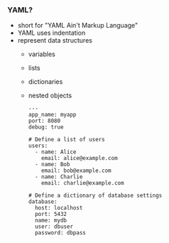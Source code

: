 ### YAML?

- short for "YAML Ain't Markup Language"
- YAML uses indentation
- represent data structures
  - variables
  - lists
  - dictionaries
  - nested objects

    ```
    ---
    app_name: myapp
    port: 8080
    debug: true

    # Define a list of users
    users:
      - name: Alice
        email: alice@example.com
      - name: Bob
        email: bob@example.com
      - name: Charlie
        email: charlie@example.com

    # Define a dictionary of database settings
    database:
      host: localhost
      port: 5432
      name: mydb
      user: dbuser
      password: dbpass
    ```